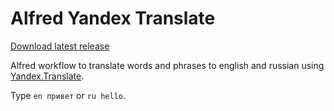 # Alfred Yandex Translate

[Download latest release](https://github.com/ivofrolov/alfred-workflows/releases/latest/download/Yandex-Translate.alfredworkflow)

Alfred workflow to translate words and phrases to english and russian using [Yandex.Translate](https://translate.yandex.ru/).

Type `en привет` or `ru hello`.
